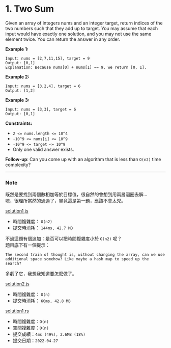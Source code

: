 # 1. Two Sum

Given an array of integers nums and an integer target, return indices of the two numbers such that they add up to target.
You may assume that each input would have exactly one solution, and you may not use the same element twice.
You can return the answer in any order.

**Example 1:**
```
Input: nums = [2,7,11,15], target = 9
Output: [0,1]
Explanation: Because nums[0] + nums[1] == 9, we return [0, 1].
```

**Example 2:**
```
Input: nums = [3,2,4], target = 6
Output: [1,2]
```

**Example 3:**
```
Input: nums = [3,3], target = 6
Output: [0,1]
```

**Constraints:**
* `2 <= nums.length <= 10^4`
* `-10^9 <= nums[i] <= 10^9`
* `-10^9 <= target <= 10^9`
* Only one valid answer exists.

**Follow-up**: Can you come up with an algorithm that is less than `O(n2)` time complexity?


***
### Note
既然是要找到兩個數相加等於目標值，很自然的會想到用兩層迴圈去解...   
嗯，很理所當然的通過了，畢竟這是第一題，應該不會太兇。

[solution1.js](solution1.js) 
* 時間複雜度： `O(n2)`
* 提交時消耗： `144ms, 42.7 MB`


不過這題有個追加：是否可以把時間複雜度小於 `O(n2)` 呢？  
題目底下有一個提示：
```
The second train of thought is, without changing the array, can we use additional space somehow? Like maybe a hash map to speed up the search?
```
多虧了它，我想我知道要怎麼做了。

[solution2.js](solution2.js) 
* 時間複雜度： `O(n)`
* 提交時消耗： `60ms, 42.8 MB`


[solution1.rs](solution1.rs)
* 時間複雜度：`O(n)`
* 空間複雜度：`O(n)`
* 提交成績：`4ms (49%), 2.6MB (18%)`
* 提交日期：`2022-04-27`
